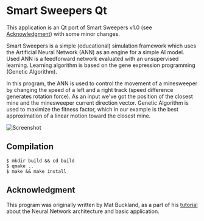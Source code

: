 Smart Sweepers Qt
=================

This application is an Qt port of Smart Sweepers v1.0 (see
[Acknowledgment](#acknowledgment)) with some minor changes.

Smart Sweepers is a simple (educational) simulation framework which uses
the Artificial Neural Network (ANN) as an engine for a simple AI model.
Used ANN is a feedforward network evaluated with an unsupervised learning.
Learning algorithm is based on the gene expression programming (Genetic
Algorithm).

In this program, the ANN is used to control the movement of a minesweeper by
changing the speed of a left and a right track (speed difference generates
rotation force). As an input we've got the position of the closest mine and the
minesweeper current direction vector. Genetic Algorithm is used to maximize
the fitness factor, which in our example is the best approximation of a linear
motion toward the closest mine.

![Screenshot](/../screenshots/screenshots/smart-sweepers-qt-win8.png?raw=true)


Compilation
-----------

	$ mkdir build && cd build
	$ qmake ..
	$ make && make install


Acknowledgment
--------------
This program was originally written by Mat Buckland, as a part of his
[tutorial](http://www.ai-junkie.com/ann/evolved/nnt1.html) about the Neural
Network architecture and basic application.
